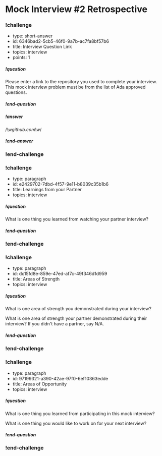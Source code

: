 # Mock Interview #2 Retrospective

<!-- Question 1 -->
<!-- prettier-ignore-start -->
### !challenge
* type: short-answer
* id: 6346bad2-5cb5-46f0-9a7b-ac7fa8bf57b6
* title: Interview Question Link
* topics: interview
* points: 1
##### !question

Please enter a link to the repository you used to complete your interview. This mock interview problem must be from the list of Ada approved questions.

##### !end-question
##### !answer

/\w*github\.com\w*/

##### !end-answer
### !end-challenge

<!-- Question 2 -->
### !challenge
* type: paragraph
* id: e2429702-7dbd-4f57-9e11-b8039c35b1b6
* title: Learnings from your Partner
* topics: interview
##### !question

What is one thing you learned from watching your partner interview?

##### !end-question
### !end-challenge

<!-- Question 3 -->
### !challenge
* type: paragraph
* id: dc15fd8e-859e-47ed-af7c-49f346d1d959
* title: Areas of Strength
* topics: interview
##### !question

What is one area of strength you demonstrated during your interview?

What is one area of strength your partner demonstrated during their interview? If you didn't have a partner, say N/A.

##### !end-question
### !end-challenge

<!-- Question 4 -->
### !challenge
* type: paragraph
* id: 97199321-a390-42ae-97f0-6ef10363edde
* title: Areas of Opportunity
* topics: interview
##### !question

What is one thing you learned from participating in this mock interview?

What is one thing you would like to work on for your next interview?

##### !end-question
### !end-challenge